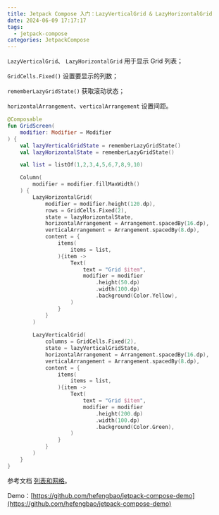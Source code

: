 ```yaml
---
title: Jetpack Compose 入门：LazyVerticalGrid & LazyHorizontalGrid
date: 2024-06-09 17:17:17
tags:
  - jetpack-compose
categories: JetpackCompose
---
```

`LazyVerticalGrid`、 `LazyHorizontalGrid` 用于显示 Grid 列表；

`GridCells.Fixed()` 设置要显示的列数；

`rememberLazyGridState()` 获取滚动状态；

`horizontalArrangement`、`verticalArrangement` 设置间距。

```kotlin
@Composable
fun GridScreen(
    modifier: Modifier = Modifier
) {
    val lazyVerticalGridState = rememberLazyGridState()
    val lazyHorizontalState = rememberLazyGridState()

    val list = listOf(1,2,3,4,5,6,7,8,9,10)

    Column(
        modifier = modifier.fillMaxWidth()
    ) {
        LazyHorizontalGrid(
            modifier = modifier.height(120.dp),
            rows = GridCells.Fixed(2),
            state = lazyHorizontalState,
            horizontalArrangement = Arrangement.spacedBy(16.dp),
            verticalArrangement = Arrangement.spacedBy(8.dp),
            content = {
                items(
                    items = list,
                ){item ->  
                    Text(
                        text = "Grid $item",
                        modifier = modifier
                            .height(50.dp)
                            .width(100.dp)
                            .background(Color.Yellow),
                    )
                }
            }
        )
        
        LazyVerticalGrid(
            columns = GridCells.Fixed(2),
            state = lazyVerticalGridState,
            horizontalArrangement = Arrangement.spacedBy(16.dp),
            verticalArrangement = Arrangement.spacedBy(8.dp),
            content = {
                items(
                    items = list,
                ){item ->
                    Text(
                        text = "Grid $item",
                        modifier = modifier
                            .height(200.dp)
                            .width(100.dp)
                            .background(Color.Green),
                    )
                }
            }
        )
    }
}
```

参考文档 [列表和网格](https://developer.android.google.cn/jetpack/compose/lists?hl=zh-cn)。

Demo：[https://github.com/hefengbao/jetpack-compose-demo](https://github.com/hefengbao/jetpack-compose-demo)
